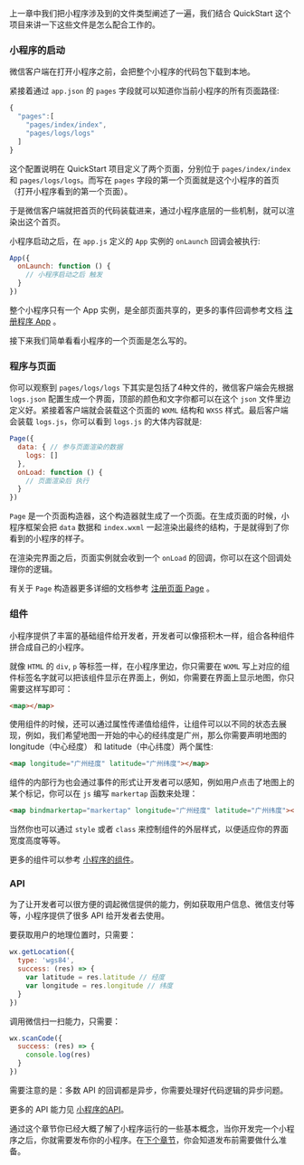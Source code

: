 上一章中我们把小程序涉及到的文件类型阐述了一遍，我们结合 QuickStart 这个项目来讲一下这些文件是怎么配合工作的。

### 小程序的启动

微信客户端在打开小程序之前，会把整个小程序的代码包下载到本地。

紧接着通过 `app.json` 的 `pages` 字段就可以知道你当前小程序的所有页面路径:

```javascript
{
  "pages":[
    "pages/index/index",
    "pages/logs/logs"
  ]
}
```

这个配置说明在 QuickStart 项目定义了两个页面，分别位于 `pages/index/index` 和 `pages/logs/logs`。而写在 `pages` 字段的第一个页面就是这个小程序的首页（打开小程序看到的第一个页面）。

于是微信客户端就把首页的代码装载进来，通过小程序底层的一些机制，就可以渲染出这个首页。

小程序启动之后，在 `app.js` 定义的 `App` 实例的 `onLaunch` 回调会被执行:

```javascript
App({
  onLaunch: function () {
    // 小程序启动之后 触发
  }
})
```

整个小程序只有一个 App 实例，是全部页面共享的，更多的事件回调参考文档 [注册程序 App](../../framework/app-service/app.md) 。

接下来我们简单看看小程序的一个页面是怎么写的。

### 程序与页面

你可以观察到 `pages/logs/logs` 下其实是包括了4种文件的，微信客户端会先根据 `logs.json` 配置生成一个界面，顶部的颜色和文字你都可以在这个 `json` 文件里边定义好。紧接着客户端就会装载这个页面的 `WXML` 结构和 `WXSS` 样式。最后客户端会装载 `logs.js`，你可以看到 `logs.js` 的大体内容就是:

```javascript
Page({
  data: { // 参与页面渲染的数据
    logs: []
  },
  onLoad: function () {
    // 页面渲染后 执行
  }
})
```

`Page` 是一个页面构造器，这个构造器就生成了一个页面。在生成页面的时候，小程序框架会把 `data` 数据和 `index.wxml` 一起渲染出最终的结构，于是就得到了你看到的小程序的样子。

在渲染完界面之后，页面实例就会收到一个 `onLoad` 的回调，你可以在这个回调处理你的逻辑。

有关于 `Page` 构造器更多详细的文档参考  [注册页面 Page](../../framework/app-service/page.md) 。

### 组件

小程序提供了丰富的基础组件给开发者，开发者可以像搭积木一样，组合各种组件拼合成自己的小程序。

就像 `HTML` 的 `div`, `p` 等标签一样，在小程序里边，你只需要在 `WXML` 写上对应的组件标签名字就可以把该组件显示在界面上，例如，你需要在界面上显示地图，你只需要这样写即可：

```html
<map></map>
```

使用组件的时候，还可以通过属性传递值给组件，让组件可以以不同的状态去展现，例如，我们希望地图一开始的中心的经纬度是广州，那么你需要声明地图的 longitude（中心经度） 和 latitude（中心纬度）两个属性:

```html
<map longitude="广州经度" latitude="广州纬度"></map>
```

组件的内部行为也会通过事件的形式让开发者可以感知，例如用户点击了地图上的某个标记，你可以在 `js` 编写 `markertap` 函数来处理：

```html
<map bindmarkertap="markertap" longitude="广州经度" latitude="广州纬度"></map>
```

当然你也可以通过 `style` 或者 `class` 来控制组件的外层样式，以便适应你的界面宽度高度等等。

更多的组件可以参考 [小程序的组件](../../component/)。

### API

为了让开发者可以很方便的调起微信提供的能力，例如获取用户信息、微信支付等等，小程序提供了很多 API 给开发者去使用。

要获取用户的地理位置时，只需要：

```javascript
wx.getLocation({
  type: 'wgs84',
  success: (res) => {
    var latitude = res.latitude // 经度
    var longitude = res.longitude // 纬度
  }
})
```

调用微信扫一扫能力，只需要：

```javascript
wx.scanCode({
  success: (res) => {
    console.log(res)
  }
})
```

需要注意的是：多数 API 的回调都是异步，你需要处理好代码逻辑的异步问题。

更多的 API 能力见 [小程序的API](../../api/)。

通过这个章节你已经大概了解了小程序运行的一些基本概念，当你开发完一个小程序之后，你就需要发布你的小程序。在[下个章节](./role.md)，你会知道发布前需要做什么准备。
